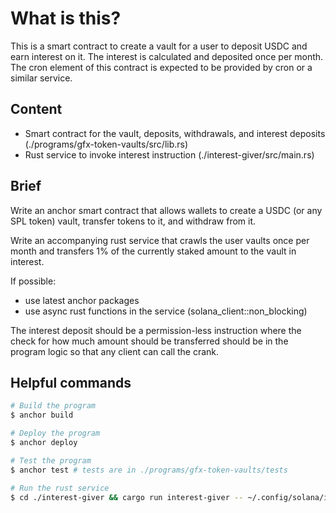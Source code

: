 # What is this?
This is a smart contract to create a vault for a user to deposit USDC and earn interest on it. The interest is calculated and deposited once per month.
The cron element of this contract is expected to be provided by cron or a similar service.

## Content
- Smart contract for the vault, deposits, withdrawals, and interest deposits (./programs/gfx-token-vaults/src/lib.rs)
- Rust service to invoke interest instruction (./interest-giver/src/main.rs)

## Brief
Write an anchor smart contract that allows wallets to create a USDC (or any SPL token) vault, transfer tokens to it, and withdraw from it.

Write an accompanying rust service that crawls the user vaults once per month and transfers 1% of the currently staked amount to the vault in interest.

If possible:
- use latest anchor packages
- use async rust functions in the service (solana_client::non_blocking)

The interest deposit should be a permission-less instruction where the check for how much amount should be transferred should be in the program logic so that any client can call the crank.

## Helpful commands
```bash
# Build the program
$ anchor build

# Deploy the program
$ anchor deploy

# Test the program
$ anchor test # tests are in ./programs/gfx-token-vaults/tests

# Run the rust service
$ cd ./interest-giver && cargo run interest-giver -- ~/.config/solana/id.json 145CK1g8wC9bYZ5fj6qw5KTrxYAAvCTaosrCdhw15S9u
```